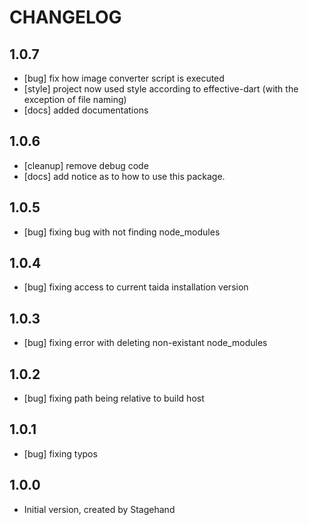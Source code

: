 # CHANGELOG
## 1.0.7
 - [bug] fix how image converter script is executed
 - [style] project now used style according to effective-dart (with the exception of file naming)
 - [docs] added documentations

## 1.0.6
 - [cleanup] remove debug code
 - [docs] add notice as to how to use this package.

## 1.0.5
 - [bug] fixing bug with not finding node_modules
 
## 1.0.4
 - [bug] fixing access to current taida installation version

## 1.0.3
 - [bug] fixing error with deleting non-existant node_modules

## 1.0.2
 - [bug] fixing path being relative to build host

## 1.0.1
 - [bug] fixing typos

## 1.0.0

- Initial version, created by Stagehand
